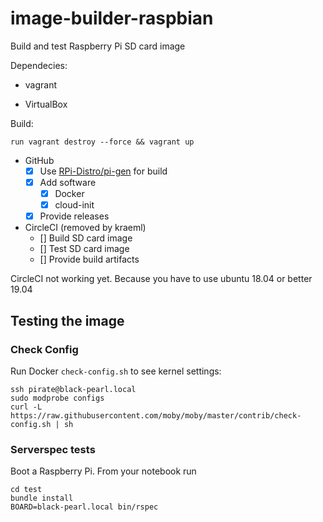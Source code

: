 # image-builder-raspbian


Build and test Raspberry Pi SD card image

Dependecies:

  * vagrant

  * VirtualBox

Build:

```
run vagrant destroy --force && vagrant up
```



* GitHub
  * [x] Use [RPi-Distro/pi-gen](https://github.com/RPi-Distro/pi-gen) for build
  * [x] Add software
    * [x] Docker
    * [x] cloud-init
  * [x] Provide releases
* CircleCI (removed by kraeml)
  * [] Build SD card image
  * [] Test SD card image
  * [] Provide build artifacts

CircleCI not working yet. Because you have to use ubuntu 18.04 or better 19.04

## Testing the image

### Check Config

Run Docker `check-config.sh` to see kernel settings:

```
ssh pirate@black-pearl.local
sudo modprobe configs
curl -L https://raw.githubusercontent.com/moby/moby/master/contrib/check-config.sh | sh
```

### Serverspec tests

Boot a Raspberry Pi. From your notebook run

```
cd test
bundle install
BOARD=black-pearl.local bin/rspec
```
